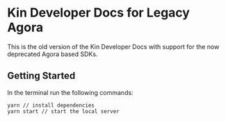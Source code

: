 # Kin Developer Docs for Legacy Agora
This is the old version of the Kin Developer Docs with support for the now deprecated Agora based SDKs.

## Getting Started

In the terminal run the following commands:

```
yarn // install dependencies
yarn start // start the local server
```
